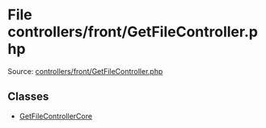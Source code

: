 File controllers/front/GetFileController.php
=========

Source: [controllers/front/GetFileController.php](https://github.com/PrestaShop/PrestaShop/blob/1.5.3.1/controllers/front/GetFileController.php)


Classes
-------

* [GetFileControllerCore](class.GetFileControllerCore.md)

